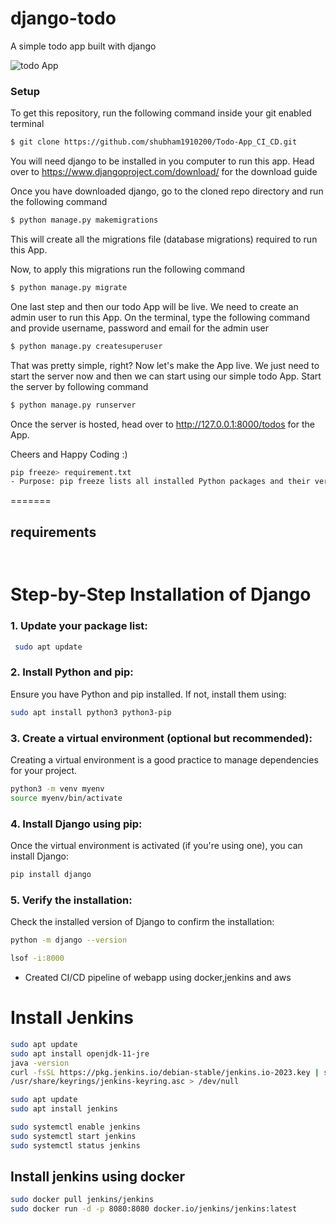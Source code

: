 # django-todo
A simple todo app built with django

![todo App](https://raw.githubusercontent.com/shreys7/django-todo/develop/staticfiles/todoApp.png)
### Setup
To get this repository, run the following command inside your git enabled terminal
```bash
$ git clone https://github.com/shubham1910200/Todo-App_CI_CD.git
```
You will need django to be installed in you computer to run this app. Head over to https://www.djangoproject.com/download/ for the download guide

Once you have downloaded django, go to the cloned repo directory and run the following command

```bash
$ python manage.py makemigrations
```

This will create all the migrations file (database migrations) required to run this App.

Now, to apply this migrations run the following command
```bash
$ python manage.py migrate
```

One last step and then our todo App will be live. We need to create an admin user to run this App. On the terminal, type the following command and provide username, password and email for the admin user
```bash
$ python manage.py createsuperuser
```

That was pretty simple, right? Now let's make the App live. We just need to start the server now and then we can start using our simple todo App. Start the server by following command

```bash
$ python manage.py runserver
```

Once the server is hosted, head over to http://127.0.0.1:8000/todos for the App.

Cheers and Happy Coding :)

```bash
pip freeze> requirement.txt
- Purpose: pip freeze lists all installed Python packages and their versions. It's particularly useful when you want to document or replicate the exact environment where your Python project runs.

```
=======

## requirements

```nohup python3 manage.py runserver 0.0.0.0:8000 &


```
# Step-by-Step Installation of Django

### 1. Update your package list:
```bash
 sudo apt update
```
### 2. Install Python and pip:
Ensure you have Python and pip installed. If not, install them using:
```bash
sudo apt install python3 python3-pip

```
### 3. Create a virtual environment (optional but recommended):
Creating a virtual environment is a good practice to manage dependencies for your project.
```bash
python3 -m venv myenv
source myenv/bin/activate


```
### 4. Install Django using pip:
Once the virtual environment is activated (if you're using one), you can install Django:
```bash
pip install django

```
### 5. Verify the installation:
Check the installed version of Django to confirm the installation:
```bash
python -m django --version

```
```bash
lsof -i:8000
```

- Created CI/CD pipeline of webapp using docker,jenkins and aws




# Install Jenkins
```bash
sudo apt update
sudo apt install openjdk-11-jre
java -version
curl -fsSL https://pkg.jenkins.io/debian-stable/jenkins.io-2023.key | sudo tee \
/usr/share/keyrings/jenkins-keyring.asc > /dev/null

sudo apt update
sudo apt install jenkins

sudo systemctl enable jenkins
sudo systemctl start jenkins
sudo systemctl status jenkins
```
## Install jenkins using docker
```bash
sudo docker pull jenkins/jenkins
sudo docker run -d -p 8080:8080 docker.io/jenkins/jenkins:latest
```


